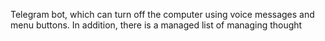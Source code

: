 Telegram bot, which can turn off the computer using voice messages and menu buttons. In addition, there is a managed list of managing thought